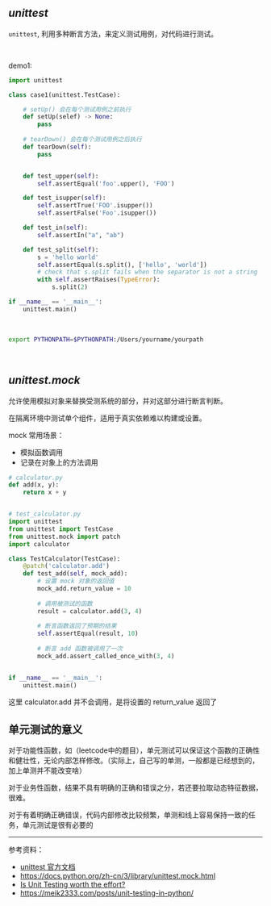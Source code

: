 

## _unittest_

`unittest`, 利用多种断言方法，来定义测试用例，对代码进行测试。


</br>

demo1:

```python
import unittest

class case1(unittest.TestCase):

    # setUp() 会在每个测试用例之前执行
    def setUp(selef) -> None:
        pass
    
    # tearDown() 会在每个测试用例之后执行
    def tearDown(self):
        pass


    def test_upper(self):
        self.assertEqual('foo'.upper(), 'FOO')

    def test_isupper(self):
        self.assertTrue('FOO'.isupper())
        self.assertFalse('Foo'.isupper())

    def test_in(self):
        self.assertIn("a", "ab")

    def test_split(self):
        s = 'hello world'
        self.assertEqual(s.split(), ['hello', 'world'])
        # check that s.split fails when the separator is not a string
        with self.assertRaises(TypeError):
            s.split(2)

if __name__ == '__main__':
    unittest.main()

```

</br>


```bash
export PYTHONPATH=$PYTHONPATH:/Users/yourname/yourpath
```



</br>

## _unittest.mock_

允许使用模拟对象来替换受测系统的部分，并对这部分进行断言判断。

在隔离环境中测试单个组件，适用于真实依赖难以构建或设置。

mock 常用场景：
- 模拟函数调用
- 记录在对象上的方法调用

```python
# calculator.py
def add(x, y):
    return x + y


# test_calculator.py
import unittest
from unittest import TestCase
from unittest.mock import patch
import calculator

class TestCalculator(TestCase):
    @patch('calculator.add')
    def test_add(self, mock_add):
        # 设置 mock 对象的返回值
        mock_add.return_value = 10
        
        # 调用被测试的函数
        result = calculator.add(3, 4)
        
        # 断言函数返回了预期的结果
        self.assertEqual(result, 10)
        
        # 断言 add 函数被调用了一次
        mock_add.assert_called_once_with(3, 4)


if __name__ == '__main__':
    unittest.main()
```

这里 calculator.add 并不会调用，是将设置的 return_value 返回了



## 单元测试的意义

对于功能性函数，如（leetcode中的题目），单元测试可以保证这个函数的正确性和健壮性，无论内部怎样修改。（实际上，自己写的单测，一般都是已经想到的，加上单测并不能改变啥）

对于业务性函数，结果不具有明确的正确和错误之分，若还要拉取动态特征数据，很难。

对于有着明确正确错误，代码内部修改比较频繁，单测和线上容易保持一致的任务，单元测试是很有必要的



------------

参考资料：
- [unittest 官方文档](https://docs.python.org/zh-cn/3/library/unittest.html)
- https://docs.python.org/zh-cn/3/library/unittest.mock.html
- [Is Unit Testing worth the effort? ](https://stackoverflow.com/questions/67299/is-unit-testing-worth-the-effort)
- https://meik2333.com/posts/unit-testing-in-python/
